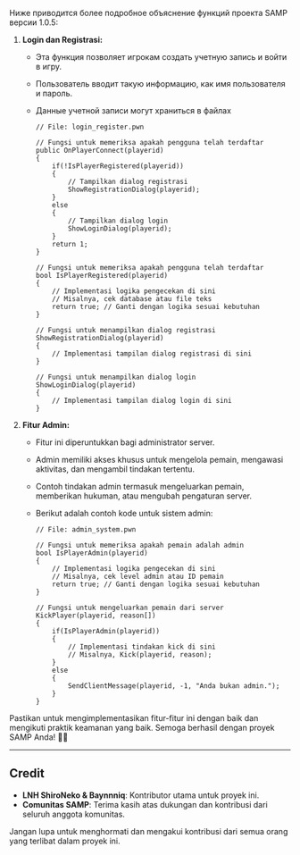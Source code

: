 Ниже приводится более подробное объяснение функций проекта SAMP версии 1.0.5:

1. **Login dan Registrasi:**
   - Эта функция позволяет игрокам создать учетную запись и войти в игру.
   - Пользователь вводит такую информацию, как имя пользователя и пароль.
   - Данные учетной записи могут храниться в файлах

     ```pawn
     // File: login_register.pwn

     // Fungsi untuk memeriksa apakah pengguna telah terdaftar
     public OnPlayerConnect(playerid)
     {
         if(!IsPlayerRegistered(playerid))
         {
             // Tampilkan dialog registrasi
             ShowRegistrationDialog(playerid);
         }
         else
         {
             // Tampilkan dialog login
             ShowLoginDialog(playerid);
         }
         return 1;
     }

     // Fungsi untuk memeriksa apakah pengguna telah terdaftar
     bool IsPlayerRegistered(playerid)
     {
         // Implementasi logika pengecekan di sini
         // Misalnya, cek database atau file teks
         return true; // Ganti dengan logika sesuai kebutuhan
     }

     // Fungsi untuk menampilkan dialog registrasi
     ShowRegistrationDialog(playerid)
     {
         // Implementasi tampilan dialog registrasi di sini
     }

     // Fungsi untuk menampilkan dialog login
     ShowLoginDialog(playerid)
     {
         // Implementasi tampilan dialog login di sini
     }
     ```

2. **Fitur Admin:**
   - Fitur ini diperuntukkan bagi administrator server.
   - Admin memiliki akses khusus untuk mengelola pemain, mengawasi aktivitas, dan mengambil tindakan tertentu.
   - Contoh tindakan admin termasuk mengeluarkan pemain, memberikan hukuman, atau mengubah pengaturan server.
   - Berikut adalah contoh kode untuk sistem admin:

     ```pawn
     // File: admin_system.pwn

     // Fungsi untuk memeriksa apakah pemain adalah admin
     bool IsPlayerAdmin(playerid)
     {
         // Implementasi logika pengecekan di sini
         // Misalnya, cek level admin atau ID pemain
         return true; // Ganti dengan logika sesuai kebutuhan
     }

     // Fungsi untuk mengeluarkan pemain dari server
     KickPlayer(playerid, reason[])
     {
         if(IsPlayerAdmin(playerid))
         {
             // Implementasi tindakan kick di sini
             // Misalnya, Kick(playerid, reason);
         }
         else
         {
             SendClientMessage(playerid, -1, "Anda bukan admin.");
         }
     }
     ```

Pastikan untuk mengimplementasikan fitur-fitur ini dengan baik dan mengikuti praktik keamanan yang baik. Semoga berhasil dengan proyek SAMP Anda! 🚗💨

---

## Credit

- **LNH ShiroNeko & Baynnniq**: Kontributor utama untuk proyek ini.
- **Comunitas SAMP**: Terima kasih atas dukungan dan kontribusi dari seluruh anggota komunitas.

Jangan lupa untuk menghormati dan mengakui kontribusi dari semua orang yang terlibat dalam proyek ini.
